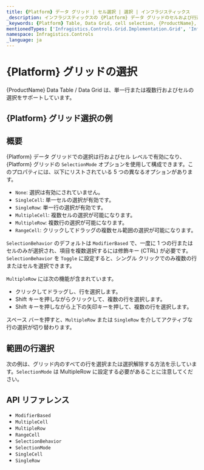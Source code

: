 ```yaml
---
title: {Platform} データ グリッド | セル選択 | 選択 | インフラジスティックス
_description: インフラジスティックスの {Platform} データ グリッドのセルおよび行選択を使用して、テーブルの領域を強調表示します。{ProductName} テーブルの単一行選択または複数行選択を設定する方法について説明します。
_keywords: {Platform} Table, Data Grid, cell selection, {ProductName}, Infragistics, {Platform} テーブル, データ グリッド, セル選択, インフラジスティックス
mentionedTypes: ['Infragistics.Controls.Grid.Implementation.Grid', 'Infragistics.Controls.Grid.Implementation.GridSelectionMode']
namespace: Infragistics.Controls
_language: ja
---
```


# {Platform} グリッドの選択

{ProductName} Data Table / Data Grid は、単一行または複数行およびセルの選択をサポートしています。

## {Platform} グリッド選択の例


<code-view style="height: 600px"
           data-demos-base-url="{environment:dvDemosBaseUrl}"
           iframe-src="{environment:dvDemosBaseUrl}/grids/data-grid-cell-selection"
           alt="{Platform} グリッド選択の例"
           github-src="grids/data-grid/cell-selection">
</code-view>

<div class="divider--half"></div>

## 概要

{Platform} データ グリッドでの選択は行およびセル レベルで有効になり、{Platform} グリッドの `SelectionMode` オプションを使用して構成できます。このプロパティには、以下にリストされている 5 つの異なるオプションがあります。

- `None`: 選択は有効にされていません。
- `SingleCell`: 単一セルの選択が有効です。
- `SingleRow`: 単一行の選択が有効です。
- `MultipleCell`: 複数セルの選択が可能になります。
- `MultipleRow`: 複数行の選択が可能になります。
- `RangeCell`: クリックしてドラッグの複数セル範囲の選択が可能になります。

`SelectionBehavior` のデフォルトは `ModifierBased` で、一度に 1 つの行またはセルのみが選択され、項目を複数選択するには修飾キー (CTRL) が必要です。`SelectionBehavior` を `Toggle` に設定すると、シングル クリックでのみ複数の行またはセルを選択できます。

`MultipleRow` には次の機能が含まれています。
- クリックしてドラッグし、行を選択します。
- Shift キーを押しながらクリックして、複数の行を選択します。
- Shift キーを押しながら上下の矢印キーを押して、複数の行を選択します。

スペース バーを押すと、`MultipleRow` または `SingleRow` を介してアクティブな行の選択が切り替わります。

## 範囲の行選択

次の例は、グリッド内のすべての行を選択または選択解除する方法を示しています。`SelectionMode` は MultipleRow に設定する必要があることに注意してください。

<code-view style="height: 600px"
           data-demos-base-url="{environment:dvDemosBaseUrl}"
           iframe-src="{environment:dvDemosBaseUrl}/grids/data-grid-row-selection"
           alt="{Platform} グリッド選択の例"
           github-src="grids/data-grid/row-selection" >
</code-view>

<div class="divider--half"></div>

## API リファレンス

 - `ModifierBased`
 - `MultipleCell`
 - `MultipleRow`
 - `RangeCell`
 - `SelectionBehavior`
 - `SelectionMode`
 - `SingleCell`
 - `SingleRow`